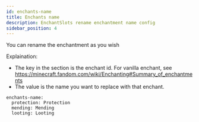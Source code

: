 ```yaml
---
id: enchants-name
title: Enchants name
description: EnchantSlots rename enchantment name config
sidebar_position: 4
---
```

You can rename the enchantment as you wish

Explaination:
  - The key in the section is the enchant id. For vanilla enchant, see https://minecraft.fandom.com/wiki/Enchanting#Summary_of_enchantments
  - The value is the name you want to replace with that enchant.

```
enchants-name:
  protection: Protection
  mending: Mending
  looting: Looting
```